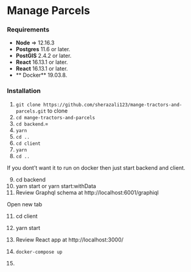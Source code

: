 # Manage Parcels

### Requirements

* **Node** => 12.16.3
* **Postgres** 11.6 or later.
* **PostGIS** 2.4.2 or later. 
* **React** 16.13.1 or later.
* **React** 16.13.1 or later.
* ** Docker** 19.03.8.


### Installation

1. `git clone https://github.com/sherazali123/mange-tractors-and-parcels.git` to clone
2. `cd mange-tractors-and-parcels`
3. `cd backend`.=
4. `yarn`
5. `cd ..`
6. `cd client`
7. `yarn`
8. `cd ..`

If you dont't want it to run on docker then just start backend and client.

9. cd backend
10. yarn start or yarn start:withData
11. Review Graphql schema at http://localhost:6001/graphiql

Open new tab

11. cd client
12. yarn start
13. Review React app at http://localhost:3000/

9. `docker-compose up`
10. 
